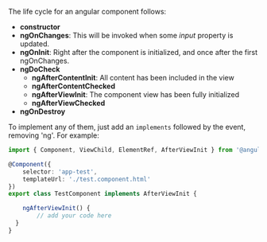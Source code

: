 The life cycle for an angular component follows:

* **constructor**
* **ngOnChanges**: This will be invoked when some *input* property is updated.
* **ngOnInit**: Right after the component is initialized, and once after the first ngOnChanges.
* **ngDoCheck**
    * **ngAfterContentInit**: All content has been included in the view
    * **ngAfterContentChecked**
    * **ngAfterViewInit**: The component view has been fully initialized
    * **ngAfterViewChecked**
* **ngOnDestroy**

To implement any of them, just add an `implements` followed by the event, removing 'ng'. For example:

```typescript
import { Component, ViewChild, ElementRef, AfterViewInit } from '@angular/core';

@Component({
    selector: 'app-test',
    templateUrl: './test.component.html'
})
export class TestComponent implements AfterViewInit {

    ngAfterViewInit() {
        // add your code here
  }
}
```

